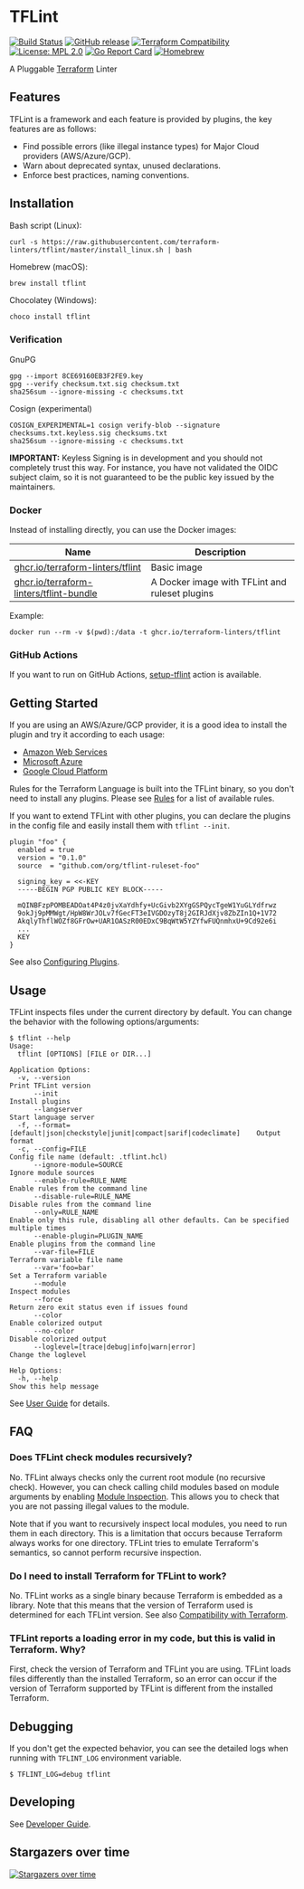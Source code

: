 # TFLint
[![Build Status](https://github.com/terraform-linters/tflint/workflows/build/badge.svg?branch=master)](https://github.com/terraform-linters/tflint/actions)
[![GitHub release](https://img.shields.io/github/release/terraform-linters/tflint.svg)](https://github.com/terraform-linters/tflint/releases/latest)
[![Terraform Compatibility](https://img.shields.io/badge/terraform-%3E%3D%200.12-blue)](docs/user-guide/compatibility.md)
[![License: MPL 2.0](https://img.shields.io/badge/License-MPL%202.0-blue.svg)](LICENSE)
[![Go Report Card](https://goreportcard.com/badge/github.com/terraform-linters/tflint)](https://goreportcard.com/report/github.com/terraform-linters/tflint)
[![Homebrew](https://img.shields.io/badge/dynamic/json.svg?url=https://formulae.brew.sh/api/formula/tflint.json&query=$.versions.stable&label=homebrew)](https://formulae.brew.sh/formula/tflint)

A Pluggable [Terraform](https://www.terraform.io/) Linter

## Features

TFLint is a framework and each feature is provided by plugins, the key features are as follows:

- Find possible errors (like illegal instance types) for Major Cloud providers (AWS/Azure/GCP).
- Warn about deprecated syntax, unused declarations.
- Enforce best practices, naming conventions.

## Installation

Bash script (Linux):

```console
curl -s https://raw.githubusercontent.com/terraform-linters/tflint/master/install_linux.sh | bash
```

Homebrew (macOS):

```console
brew install tflint
```

Chocolatey (Windows):

```cmd
choco install tflint
```

### Verification

GnuPG

```
gpg --import 8CE69160EB3F2FE9.key
gpg --verify checksum.txt.sig checksum.txt
sha256sum --ignore-missing -c checksums.txt
```

Cosign (experimental)

```
COSIGN_EXPERIMENTAL=1 cosign verify-blob --signature checksums.txt.keyless.sig checksums.txt
sha256sum --ignore-missing -c checksums.txt
```

**IMPORTANT:** Keyless Signing is in development and you should not completely trust this way. For instance, you have not validated the OIDC subject claim, so it is not guaranteed to be the public key issued by the maintainers.

### Docker

Instead of installing directly, you can use the Docker images:

| Name | Description |
| ---- | ----------- |
| [ghcr.io/terraform-linters/tflint](https://github.com/terraform-linters/tflint/pkgs/container/tflint) | Basic image |
| [ghcr.io/terraform-linters/tflint-bundle](https://github.com/terraform-linters/tflint-bundle/pkgs/container/tflint-bundle) | A Docker image with TFLint and ruleset plugins |

Example:

```console
docker run --rm -v $(pwd):/data -t ghcr.io/terraform-linters/tflint
```

### GitHub Actions

If you want to run on GitHub Actions, [setup-tflint](https://github.com/terraform-linters/setup-tflint) action is available.

## Getting Started

If you are using an AWS/Azure/GCP provider, it is a good idea to install the plugin and try it according to each usage:

- [Amazon Web Services](https://github.com/terraform-linters/tflint-ruleset-aws)
- [Microsoft Azure](https://github.com/terraform-linters/tflint-ruleset-azurerm)
- [Google Cloud Platform](https://github.com/terraform-linters/tflint-ruleset-google)

Rules for the Terraform Language is built into the TFLint binary, so you don't need to install any plugins. Please see [Rules](docs/rules) for a list of available rules.

If you want to extend TFLint with other plugins, you can declare the plugins in the config file and easily install them with `tflint --init`.

```hcl
plugin "foo" {
  enabled = true
  version = "0.1.0"
  source  = "github.com/org/tflint-ruleset-foo"

  signing_key = <<-KEY
  -----BEGIN PGP PUBLIC KEY BLOCK-----

  mQINBFzpPOMBEADOat4P4z0jvXaYdhfy+UcGivb2XYgGSPQycTgeW1YuGLYdfrwz
  9okJj9pMMWgt/HpW8WrJOLv7fGecFT3eIVGDOzyT8j2GIRJdXjv8ZbZIn1Q+1V72
  AkqlyThflWOZf8GFrOw+UAR1OASzR00EDxC9BqWtW5YZYfwFUQnmhxU+9Cd92e6i
  ...
  KEY
}
```

See also [Configuring Plugins](docs/user-guide/plugins.md).

## Usage

TFLint inspects files under the current directory by default. You can change the behavior with the following options/arguments:

```
$ tflint --help
Usage:
  tflint [OPTIONS] [FILE or DIR...]

Application Options:
  -v, --version                                                             Print TFLint version
      --init                                                                Install plugins
      --langserver                                                          Start language server
  -f, --format=[default|json|checkstyle|junit|compact|sarif|codeclimate]    Output format
  -c, --config=FILE                                                         Config file name (default: .tflint.hcl)
      --ignore-module=SOURCE                                                Ignore module sources
      --enable-rule=RULE_NAME                                               Enable rules from the command line
      --disable-rule=RULE_NAME                                              Disable rules from the command line
      --only=RULE_NAME                                                      Enable only this rule, disabling all other defaults. Can be specified multiple times
      --enable-plugin=PLUGIN_NAME                                           Enable plugins from the command line
      --var-file=FILE                                                       Terraform variable file name
      --var='foo=bar'                                                       Set a Terraform variable
      --module                                                              Inspect modules
      --force                                                               Return zero exit status even if issues found
      --color                                                               Enable colorized output
      --no-color                                                            Disable colorized output
      --loglevel=[trace|debug|info|warn|error]                              Change the loglevel

Help Options:
  -h, --help                                                                Show this help message

```

See [User Guide](docs/user-guide) for details.

## FAQ

### Does TFLint check modules recursively?
No. TFLint always checks only the current root module (no recursive check). However, you can check calling child modules based on module arguments by enabling [Module Inspection](docs/user-guide/module-inspection.md). This allows you to check that you are not passing illegal values to the module.

Note that if you want to recursively inspect local modules, you need to run them in each directory. This is a limitation that occurs because Terraform always works for one directory. TFLint tries to emulate Terraform's semantics, so cannot perform recursive inspection.

### Do I need to install Terraform for TFLint to work?
No. TFLint works as a single binary because Terraform is embedded as a library. Note that this means that the version of Terraform used is determined for each TFLint version. See also [Compatibility with Terraform](docs/user-guide/compatibility.md).

### TFLint reports a loading error in my code, but this is valid in Terraform. Why?
First, check the version of Terraform and TFLint you are using. TFLint loads files differently than the installed Terraform, so an error can occur if the version of Terraform supported by TFLint is different from the installed Terraform.

## Debugging

If you don't get the expected behavior, you can see the detailed logs when running with `TFLINT_LOG` environment variable.

```console
$ TFLINT_LOG=debug tflint
```

## Developing

See [Developer Guide](docs/developer-guide).

## Stargazers over time

[![Stargazers over time](https://starchart.cc/terraform-linters/tflint.svg)](https://starchart.cc/terraform-linters/tflint)

